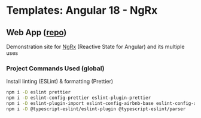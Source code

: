 # Templates: Angular 18 - NgRx

## Web App ([repo](https://github.com/david-rachwalik/Templates-Angular18-NgRx))

Demonstration site for [NgRx](https://ngrx.io) (Reactive State for Angular) and its multiple uses

### Project Commands Used (global)

Install linting (ESLint) & formatting (Prettier)

```bash
npm i -D eslint prettier
npm i -D eslint-config-prettier eslint-plugin-prettier
npm i -D eslint-plugin-import eslint-config-airbnb-base eslint-config-airbnb-typescript
npm i -D @typescript-eslint/eslint-plugin @typescript-eslint/parser
```
